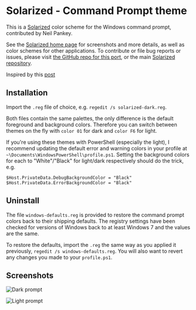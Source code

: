 Solarized - Command Prompt theme
=============================================

This is a [Solarized][1] color scheme for the Windows command prompt,
contributed by Neil Pankey.

See the [Solarized home page][1] for screenshots and more details,
as well as color schemes for other applications. To contribute or file bug
reports or issues, please visit [the GitHub repo for this port][2],
or the main [Solarized repository][3].

Inspired by this [post][4]

Installation
------------

Import the `.reg` file of choice, e.g. `regedit /s solarized-dark.reg`.

Both files contain the same palettes, the only difference is the default
foreground and background colors. Therefore you can switch between themes on
the fly with `color 01` for dark and `color F6` for light.

If you're using these themes with PowerShell (especially the light), I
recommend updating the default error and warning colors in your profile at
`~\Documents\WindowsPowerShell\profile.ps1`. Setting the background colors for
each to "White"/"Black" for light/dark respectively should do the trick, e.g.

    $Host.PrivateData.DebugBackgroundColor = "Black"
    $Host.PrivateData.ErrorBackgroundColor = "Black"

Uninstall
------------

The file `windows-defaults.reg` is provided to restore the command prompt 
colors back to their shipping defaults. The registry settings have been 
checked for versions of Windows back to at least Windows 7 and the values are 
the same.

To restore the defaults, import the `.reg` the same way as you applied it 
previously, `regedit /s windows-defaults.reg`. You will also want to revert 
any changes you made to your `profile.ps1`.

Screenshots
------------

![Dark prompt][5]

![Light prompt][6]

[1]: http://ethanschoonover.com/solarized
[2]: https://github.com/neilpa/cmd-colors-solarized
[3]: https://github.com/altercation/solarized
[4]: https://github.com/altercation/solarized/issues/127
[5]: https://raw.github.com/neilpa/cmd-colors-solarized/master/cmd-dark.png
[6]: https://raw.github.com/neilpa/cmd-colors-solarized/master/cmd-light.png
